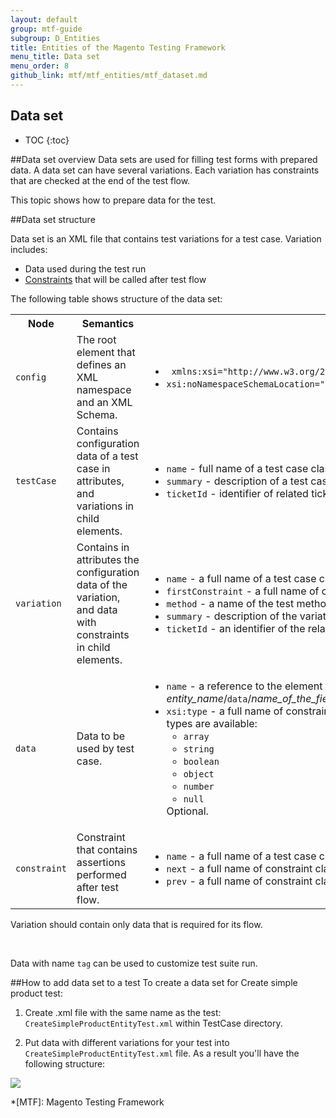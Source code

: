 ```yaml
---
layout: default
group: mtf-guide
subgroup: D_Entities
title: Entities of the Magento Testing Framework
menu_title: Data set
menu_order: 8
github_link: mtf/mtf_entities/mtf_dataset.md
---
```


<h2>Data set</h2>

* TOC
{:toc}

##Data set overview
Data sets are used for filling test forms with prepared data.
A data set can have several variations.
Each variation has constraints that are checked at the end of the test flow.

This topic shows how to prepare data for the test.

##Data set structure

Data set is an XML file that contains test variations for a test case.
Variation includes:
- Data used during the test run
- [Constraints][] that will be called after test flow

The following table shows structure of the data set:

<table>
<col width="1*">
<col width="1*">
<col width="2*">
<tr><th>Node </th><th>Semantics </th><th>Attibutes </th></tr>
<tr>
<td><code>config</code> </td>
<td>The root element that defines an XML namespace and an XML Schema. </td>
<td><ul>
<li><code> xmlns:xsi="http://www.w3.org/2001/XMLSchema-instance"</code></li>
<li><code>xsi:noNamespaceSchemaLocation="../../../../../../vendor/magento/mtf/etc/variations.xsd"</code></li>
</ul> </td>
</tr>
<tr>
<td><code>testCase</code> </td>
<td>Contains configuration data of a test case in attributes, and variations in child elements. </td>
<td><ul>
<li><code>name</code> - full name of a test case class. Required.</li>
<li><code>summary</code> - description of a test case. Optional.</li>
<li><code>ticketId</code> - identifier of related ticket. Optional.</li>
</ul> </td>
</tr>
<tr>
<td><code>variation</code></td>
<td>Contains in attributes the configuration data of the variation, and data with constraints in child elements.</td>
<td><ul>
<li><code>name</code> - a full name of a test case class. Required.</li>
<li><code>firstConstraint</code> - a full name of constraint that is performed first. Optional.</li>
<li><code>method</code> - a name of the test method from the test class. Optional.</li>
<li><code>summary</code> - description of the variation. Optional.</li>
<li><code>ticketId</code> - an identifier of the related ticket. Optional.</li>
</ul></td>
</tr>
<tr>
<td><code>data</code> </td>
<td>Data to be used by test case. </td>
<td><ul>
<li><code>name</code> - a reference to the element where data must be entered. A format is the following: <i>entity_name</i>/<code>data</code>/<i>name_of_the_field</i>, for example <code>product/data/name</code>. Optional.</li>
<li><code>xsi:type</code> - a full name of constraint class that is performed next in a queue. 
The following data types are available:
<ul>
<li><code>array</code></li>
<li><code>string</code></li>
<li><code>boolean</code></li>
<li><code>object</code></li>
<li><code>number</code></li>
<li><code>null</code></li>
</ul></li>Optional.
</ul> </td>
</tr>
<tr>
<td><code>constraint</code></td>
<td>Constraint that contains assertions performed after test flow.  </td>
<td><ul>
<li><code>name</code> - a full name of a test case class. Required.</li>
<li><code>next</code> - a full name of constraint class that is performed next in a queue. Optional.</li>
<li><code>prev</code> - a full name of constraint class that is performed previous in a queue. Optional.</li>
</ul></td></tr>
</table>

Variation should contain only data that is required for its flow.

<div class="bs-callout bs-callout-tip">
  <p>Data with name <code>tag</code> can be used to customize test suite run.</p>
</div>

##How to add data set to a test
To create a data set for Create simple product test:

1. Create .xml file with the same name as the test: `CreateSimpleProductEntityTest.xml` within TestCase directory.

2. Put data with different variations for your test into `CreateSimpleProductEntityTest.xml` file. As a result you'll have the following structure:

<p><a href="{{ site.baseurl }}common/images/Data set2.png"><img src="{{ site.baseurl }}common/images/Data set2.png"/></a></p> 

[Constraints]: {{site.gdeurl}}mtf/mtf_entities/mtf_constraint.html
[constraint]: {{site.gdeurl}}mtf/mtf_entities/mtf_constraint.html
[fixtures]: {{site.gdeurl}}mtf/mtf_entities/mtf_fixture.html

*[MTF]: Magento Testing Framework
